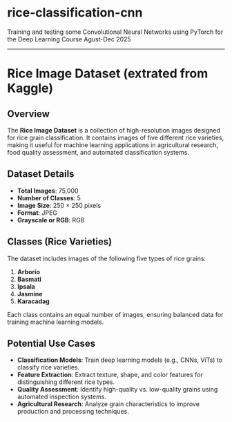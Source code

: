 # rice-classification-cnn
Training and testing some Convolutional Neural Networks using PyTorch for the Deep Learning Course Agust-Dec 2025


---

# Rice Image Dataset (extrated from Kaggle)

## **Overview**
The **Rice Image Dataset** is a collection of high-resolution images designed for rice grain classification. It contains images of five different rice varieties, making it useful for machine learning applications in agricultural research, food quality assessment, and automated classification systems.

## **Dataset Details**
- **Total Images**: 75,000
- **Number of Classes**: 5
- **Image Size**: 250 × 250 pixels
- **Format**: JPEG
- **Grayscale or RGB**: RGB

## **Classes (Rice Varieties)**
The dataset includes images of the following five types of rice grains:
1. **Arborio**
2. **Basmati**
3. **Ipsala**
4. **Jasmine**
5. **Karacadag**

Each class contains an equal number of images, ensuring balanced data for training machine learning models.

## **Potential Use Cases**
- **Classification Models**: Train deep learning models (e.g., CNNs, ViTs) to classify rice varieties.
- **Feature Extraction**: Extract texture, shape, and color features for distinguishing different rice types.
- **Quality Assessment**: Identify high-quality vs. low-quality grains using automated inspection systems.
- **Agricultural Research**: Analyze grain characteristics to improve production and processing techniques.
